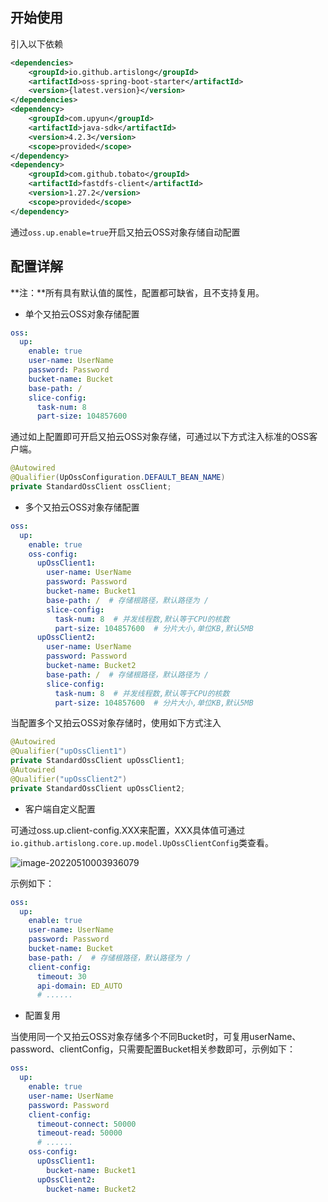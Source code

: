 ## 开始使用

引入以下依赖

```xml
<dependencies>
	<groupId>io.github.artislong</groupId>
    <artifactId>oss-spring-boot-starter</artifactId>
    <version>{latest.version}</version>
</dependencies>
<dependency>
    <groupId>com.upyun</groupId>
    <artifactId>java-sdk</artifactId>
    <version>4.2.3</version>
    <scope>provided</scope>
</dependency>
<dependency>
    <groupId>com.github.tobato</groupId>
    <artifactId>fastdfs-client</artifactId>
    <version>1.27.2</version>
    <scope>provided</scope>
</dependency>
```

通过`oss.up.enable=true`开启又拍云OSS对象存储自动配置

## 配置详解

**注：**所有具有默认值的属性，配置都可缺省，且不支持复用。

- 单个又拍云OSS对象存储配置

```yaml
oss:
  up:
    enable: true
    user-name: UserName
    password: Password
    bucket-name: Bucket
    base-path: /
    slice-config:
      task-num: 8
      part-size: 104857600
```

通过如上配置即可开启又拍云OSS对象存储，可通过以下方式注入标准的OSS客户端。

```java
@Autowired
@Qualifier(UpOssConfiguration.DEFAULT_BEAN_NAME)
private StandardOssClient ossClient;
```

- 多个又拍云OSS对象存储配置

```yaml
oss:
  up:
    enable: true
    oss-config:
      upOssClient1:
        user-name: UserName
	    password: Password
        bucket-name: Bucket1
        base-path: /  # 存储根路径，默认路径为 /
        slice-config:
          task-num: 8  # 并发线程数,默认等于CPU的核数
          part-size: 104857600  # 分片大小,单位KB,默认5MB
      upOssClient2:
        user-name: UserName
	    password: Password
        bucket-name: Bucket2
        base-path: /  # 存储根路径，默认路径为 /
        slice-config:
          task-num: 8  # 并发线程数,默认等于CPU的核数
          part-size: 104857600  # 分片大小,单位KB,默认5MB
```

当配置多个又拍云OSS对象存储时，使用如下方式注入

```java
@Autowired
@Qualifier("upOssClient1")
private StandardOssClient upOssClient1;
@Autowired
@Qualifier("upOssClient2")
private StandardOssClient upOssClient2;
```

- 客户端自定义配置

可通过oss.up.client-config.XXX来配置，XXX具体值可通过`io.github.artislong.core.up.model.UpOssClientConfig`类查看。

![image-20220510003936079](C:\Users\15221\AppData\Roaming\Typora\typora-user-images\image-20220510003936079.png)

示例如下：

```yaml
oss:
  up:
    enable: true
    user-name: UserName
    password: Password
    bucket-name: Bucket
    base-path: /  # 存储根路径，默认路径为 /
    client-config:
      timeout: 30
      api-domain: ED_AUTO
      # ...... 
```

- 配置复用

当使用同一个又拍云OSS对象存储多个不同Bucket时，可复用userName、password、clientConfig，只需要配置Bucket相关参数即可，示例如下：

```yaml
oss:
  up:
    enable: true
    user-name: UserName
    password: Password
    client-config:
      timeout-connect: 50000
      timeout-read: 50000
      # ...... 
    oss-config:
      upOssClient1:
        bucket-name: Bucket1
      upOssClient2:
        bucket-name: Bucket2
```

